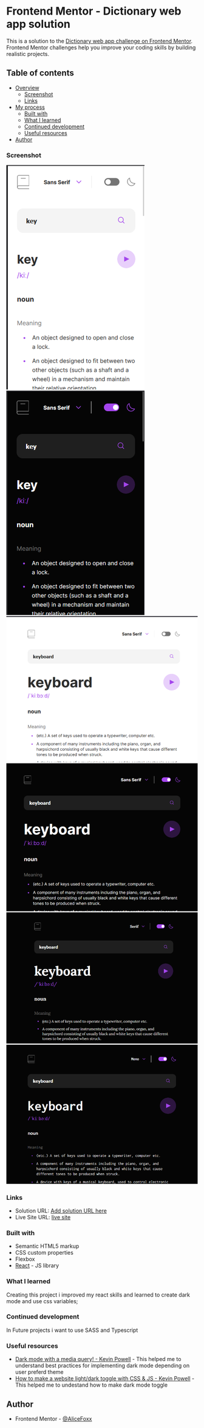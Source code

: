 # Frontend Mentor - Dictionary web app solution

This is a solution to the [Dictionary web app challenge on Frontend Mentor](https://www.frontendmentor.io/challenges/dictionary-web-app-h5wwnyuKFL). Frontend Mentor challenges help you improve your coding skills by building realistic projects.

## Table of contents

- [Overview](#overview)
  - [Screenshot](#screenshot)
  - [Links](#links)
- [My process](#my-process)
  - [Built with](#built-with)
  - [What I learned](#what-i-learned)
  - [Continued development](#continued-development)
  - [Useful resources](#useful-resources)
- [Author](#author)

### Screenshot

![](./src/assets/images/screenshots/Screenshot_1.png)
![](./src/assets/images/screenshots/Screenshot_2.png)
![](./src/assets/images/screenshots/Screenshot_3.png)
![](./src/assets/images/screenshots/Screenshot_4.png)
![](./src/assets/images/screenshots/Screenshot_5.png)
![](./src/assets/images/screenshots/Screenshot_6.png)

### Links

- Solution URL: [Add solution URL here](https://your-solution-url.com)
- Live Site URL: [live site](https://dictionary-web-app-eight-beryl.vercel.app/)

### Built with

- Semantic HTML5 markup
- CSS custom properties
- Flexbox
- [React](https://reactjs.org/) - JS library

### What I learned

Creating this project i improved my react skills and learned to create dark mode and use css variables;

### Continued development

In Future projects i want to use SASS and Typescript

### Useful resources

- [Dark mode with a media query! - Kevin Powell](https://www.youtube.com/watch?v=_yCgeXFAXTM&ab_channel=KevinPowell) - This helped me to understand best practices for implementing dark mode depending on user preferd theme
- [How to make a website light/dark toggle with CSS & JS - Kevin Powell](https://www.youtube.com/watch?v=wodWDIdV9BY&ab_channel=KevinPowell) - This helped me to undestand how to make dark mode toggle

## Author

- Frontend Mentor - [@AliceFoxx](https://www.frontendmentor.io/profile/AliceFoxx)
